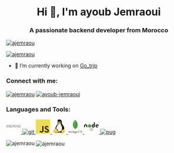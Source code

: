 <h1 align="center">Hi 👋, I'm ayoub Jemraoui</h1>
<h3 align="center">A passionate backend developer from Morocco</h3>

<p align="left"> <a href="https://github.com/ryo-ma/github-profile-trophy"><img src="https://github-profile-trophy.vercel.app/?username=ajemraou" alt="ajemraou" /></a> </p>

<p align="left"> <a href="https://twitter.com/ajemraou" target="blank"><img src="https://img.shields.io/twitter/follow/ajemraou?logo=twitter&style=for-the-badge" alt="ajemraou" /></a> </p>

- 🔭 I’m currently working on [Go_trip](https://github.com/ajemraou/Go_Trip)

<h3 align="left">Connect with me:</h3>
<p align="left">
<a href="https://twitter.com/ajemraou" target="blank"><img align="center" src="https://raw.githubusercontent.com/rahuldkjain/github-profile-readme-generator/master/src/images/icons/Social/twitter.svg" alt="ajemraou" height="30" width="40" /></a>
<a href="https://linkedin.com/in/ayoub-jemraoui" target="blank"><img align="center" src="https://raw.githubusercontent.com/rahuldkjain/github-profile-readme-generator/master/src/images/icons/Social/linked-in-alt.svg" alt="ayoub-jemraoui" height="30" width="40" /></a>
</p>

<h3 align="left">Languages and Tools:</h3>
<p align="left"> <a href="https://expressjs.com" target="_blank" rel="noreferrer"> <img src="https://raw.githubusercontent.com/devicons/devicon/master/icons/express/express-original-wordmark.svg" alt="express" width="40" height="40"/> </a> <a href="https://git-scm.com/" target="_blank" rel="noreferrer"> <img src="https://www.vectorlogo.zone/logos/git-scm/git-scm-icon.svg" alt="git" width="40" height="40"/> </a> <a href="https://developer.mozilla.org/en-US/docs/Web/JavaScript" target="_blank" rel="noreferrer"> <img src="https://raw.githubusercontent.com/devicons/devicon/master/icons/javascript/javascript-original.svg" alt="javascript" width="40" height="40"/> </a> <a href="https://www.linux.org/" target="_blank" rel="noreferrer"> <img src="https://raw.githubusercontent.com/devicons/devicon/master/icons/linux/linux-original.svg" alt="linux" width="40" height="40"/> </a> <a href="https://www.mongodb.com/" target="_blank" rel="noreferrer"> <img src="https://raw.githubusercontent.com/devicons/devicon/master/icons/mongodb/mongodb-original-wordmark.svg" alt="mongodb" width="40" height="40"/> </a> <a href="https://nodejs.org" target="_blank" rel="noreferrer"> <img src="https://raw.githubusercontent.com/devicons/devicon/master/icons/nodejs/nodejs-original-wordmark.svg" alt="nodejs" width="40" height="40"/> </a> <a href="https://pugjs.org" target="_blank" rel="noreferrer"> <img src="https://cdn.worldvectorlogo.com/logos/pug.svg" alt="pug" width="40" height="40"/> </a> </p>

<p><img align="left" src="https://github-readme-stats.vercel.app/api/top-langs?username=ajemraou&show_icons=true&locale=en&layout=compact" alt="ajemraou" /></p>

<p>&nbsp;<img align="center" src="https://github-readme-stats.vercel.app/api?username=ajemraou&show_icons=true&locale=en" alt="ajemraou" /></p>
